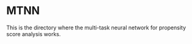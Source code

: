 # MTNN

This is the directory where the multi-task neural network for propensity score analysis works.

